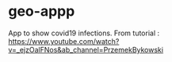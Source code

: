 # geo-appp
App to show covid19 infections.
From tutorial : https://www.youtube.com/watch?v=_ejzOalFNos&ab_channel=PrzemekBykowski
